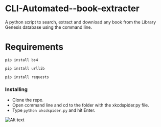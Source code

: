 # CLI-Automated--book-extracter
A python script to search, extract and download any book from the Library Genesis database using the command line. 

# Requirements
`pip install bs4`

`pip install urllib`

`pip install requests`


### Installing
* Clone the repo.
* Open command line and cd to the folder with the xkcdspider.py file.
* Type `python xkcdspider.py` and hit Enter.

![Alt text](Screenshot(53).png)
